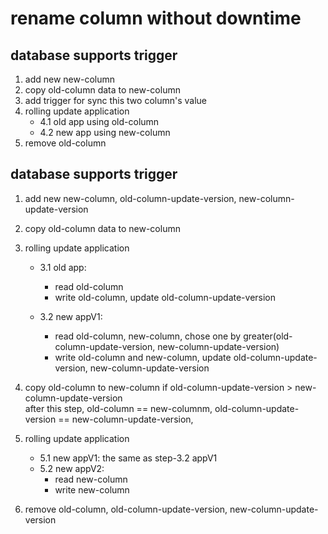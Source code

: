 # rename column without downtime

## database supports trigger
1. add new new-column
2. copy old-column data to new-column
3. add trigger for sync this two column's value
4. rolling update application
    - 4.1 old app using old-column
    - 4.2 new app using new-column
5. remove old-column


## database supports trigger
1. add new new-column, old-column-update-version, new-column-update-version
2. copy old-column data to new-column
3. rolling update application
    - 3.1 old app: 
        - read old-column
        - write old-column, update old-column-update-version

    - 3.2 new appV1:
        - read old-column, new-column, chose one by greater(old-column-update-version, new-column-update-version)
        - write old-column and new-column, update old-column-update-version, new-column-update-version

4. copy old-column to new-column if old-column-update-version > new-column-update-version  
    after this step, old-column == new-columnm, old-column-update-version == new-column-update-version,

5. rolling update application
    - 5.1 new appV1: the same as step-3.2 appV1
    - 5.2 new appV2: 
         - read new-column
         - write new-column 

6. remove old-column, old-column-update-version, new-column-update-version
